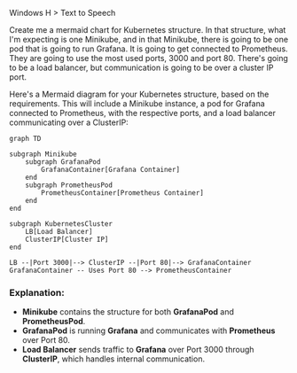 Windows H > Text to Speech

Create me a mermaid chart for Kubernetes structure. In that structure, what I'm expecting is one Minikube, and in that Minikube, there is going to be one pod that is going to run Grafana. It is going to get connected to Prometheus. They are going to use the most used ports, 3000 and port 80. There's going to be a load balancer, but communication is going to be over a cluster IP port.


Here's a Mermaid diagram for your Kubernetes structure, based on the requirements. This will include a Minikube instance, a pod for Grafana connected to Prometheus, with the respective ports, and a load balancer communicating over a ClusterIP:

```mermaid
graph TD

subgraph Minikube
    subgraph GrafanaPod
        GrafanaContainer[Grafana Container]
    end
    subgraph PrometheusPod
        PrometheusContainer[Prometheus Container]
    end
end

subgraph KubernetesCluster
    LB[Load Balancer]
    ClusterIP[Cluster IP]
end

LB --|Port 3000|--> ClusterIP --|Port 80|--> GrafanaContainer
GrafanaContainer -- Uses Port 80 --> PrometheusContainer
```

### Explanation:

- **Minikube** contains the structure for both **GrafanaPod** and **PrometheusPod**.
- **GrafanaPod** is running **Grafana** and communicates with **Prometheus** over Port 80.
- **Load Balancer** sends traffic to **Grafana** over Port 3000 through **ClusterIP**, which handles internal communication.

